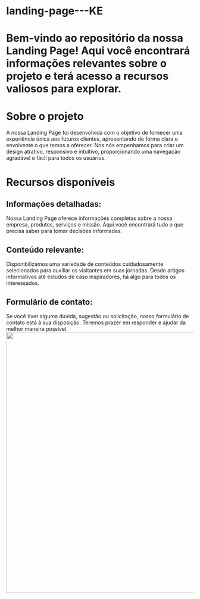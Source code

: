 # landing-page---KE


<h1>Bem-vindo ao repositório da nossa Landing Page! Aqui você encontrará informações relevantes sobre o projeto e terá acesso a recursos valiosos para explorar.</h1>

<h1>Sobre o projeto</h1>
A nossa Landing Page foi desenvolvida com o objetivo de fornecer uma experiência única aos futuros clientes, apresentando de forma clara e envolvente o que temos a oferecer. Nos nós empenhamos para criar um design atrativo, responsivo e intuitivo, proporcionando uma navegação agradável e fácil para todos os usuários.

<h1>Recursos disponíveis</h1>
<h2>Informações detalhadas:</h2> Nossa Landing Page oferece informações completas sobre a nossa empresa, produtos, serviços e missão. Aqui você encontrará tudo o que precisa saber para tomar decisões informadas.

<h2>Conteúdo relevante:</h2> Disponibilizamos uma variedade de conteúdos cuidadosamente selecionados para auxiliar os visitantes em suas jornadas. Desde artigos informativos até estudos de caso inspiradores, há algo para todos os interessados.

<h2>Formulário de contato:</h2> Se você tiver alguma dúvida, sugestão ou solicitação, nosso formulário de contato está à sua disposição. Teremos prazer em responder e ajudar da melhor maneira possível.

<img src="https://github.com/Julia-Veras/landing-page---KE/assets/104529438/8a32965c-b6f2-4135-8b34-d4201eb03f9d)" width="700"/>
